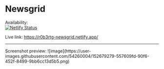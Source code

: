 # Newsgrid

Availability:
<br/>
[![Netlify Status](https://api.netlify.com/api/v1/badges/dc4916fd-01e3-4bfc-a368-69d205930b5b/deploy-status)](https://app.netlify.com/sites/r0b3rtg-newsgrid/deploys)

Live link: <https://r0b3rtg-newsgrid.netlify.app/>
<hr/>
Screenshot preview:
![image](https://user-images.githubusercontent.com/54260004/152679279-557609fd-90f6-452f-8499-9bb6cc13d5b5.png)
